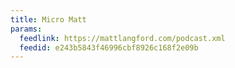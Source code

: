 ```yaml
---
title: Micro Matt
params:
  feedlink: https://mattlangford.com/podcast.xml
  feedid: e243b5843f46996cbf8926c168f2e09b
---
```

